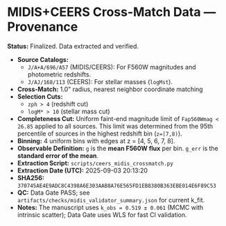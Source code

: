 # MIDIS+CEERS Cross-Match Data — Provenance

**Status:** Finalized. Data extracted and verified.

- **Source Catalogs:**
  - `J/A+A/696/A57` (MIDIS/CEERS): For F560W magnitudes and photometric redshifts.
  - `J/AJ/168/113` (CEERS): For stellar masses (`logMst`).
- **Cross-Match:** 1.0" radius, nearest neighbor coordinate matching
- **Selection Cuts:**
  - `zph > 4` (redshift cut)
  - `logM* > 10` (stellar mass cut)
- **Completeness Cut:** Uniform faint-end magnitude limit of `Fap560Wmag < 26.85` applied to all sources. This limit was determined from the 95th percentile of sources in the highest redshift bin (`z=[7,8)`).
- **Binning:** 4 uniform bins with edges at z = [4, 5, 6, 7, 8].
- **Observable Definition:** `g` is the **mean F560W flux** per bin. `g_err` is the **standard error of the mean**.
- **Extraction Script:** `scripts/ceers_midis_crossmatch.py`
- **Extraction Date (UTC):** 2025-09-03 20:13:20
- **SHA256:** `370745AE4E9ADC8C4398A6E303AAB8A76E565FD1EB8380B363EBE014E6F89C53`
- **QC:** Data Gate PASS; see `artifacts/checks/midis_validator_summary.json` for current k_fit.
- **Notes:** The manuscript uses `k_obs = 0.519 ± 0.061` (MCMC with intrinsic scatter); Data Gate uses WLS for fast CI validation.
